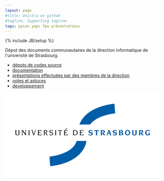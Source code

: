 ```yaml
---
layout: page
#title: Unistra on github 
#tagline: Supporting tagline
tags: pycon yapc fpw présentations
---
```

{% include JB/setup %}

Dépot des documents communautaires de la direction informatique de l'université de Strasbourg.

* [dépots de codes source](http://github.com/unistra)
* [documentation](doc/)
* [présentations effectuées par des membres de la direction](talks)
* [notes et astuces](tips)
* [developpement](dev)

<img src="/assets/img/logo.uds.jpg">

